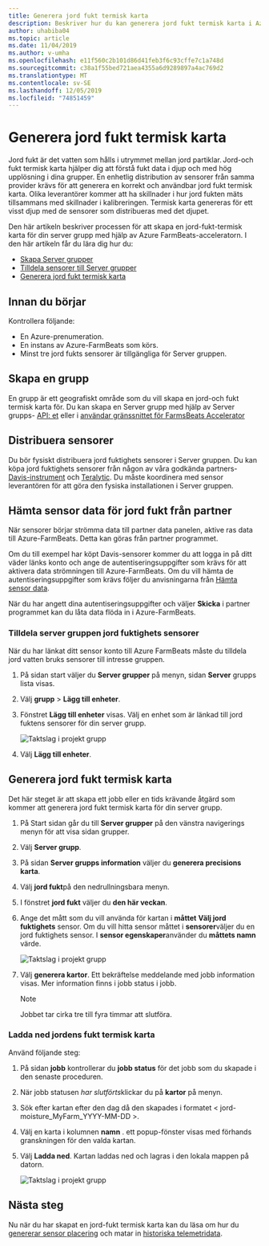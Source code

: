 ```yaml
---
title: Generera jord fukt termisk karta
description: Beskriver hur du kan generera jord fukt termisk karta i Azure FarmBeats
author: uhabiba04
ms.topic: article
ms.date: 11/04/2019
ms.author: v-umha
ms.openlocfilehash: e11f560c2b101d86d41feb3f6c93cffe7c1a748d
ms.sourcegitcommit: c38a1f55bed721aea4355a6d9289897a4ac769d2
ms.translationtype: MT
ms.contentlocale: sv-SE
ms.lasthandoff: 12/05/2019
ms.locfileid: "74851459"
---
```

# <a name="generate-soil-moisture-heatmap"></a>Generera jord fukt termisk karta

Jord fukt är det vatten som hålls i utrymmet mellan jord partiklar. Jord-och fukt termisk karta hjälper dig att förstå fukt data i djup och med hög upplösning i dina grupper. En enhetlig distribution av sensorer från samma provider krävs för att generera en korrekt och användbar jord fukt termisk karta. Olika leverantörer kommer att ha skillnader i hur jord fukten mäts tillsammans med skillnader i kalibreringen. Termisk karta genereras för ett visst djup med de sensorer som distribueras med det djupet.

Den här artikeln beskriver processen för att skapa en jord-fukt-termisk karta för din server grupp med hjälp av Azure FarmBeats-acceleratorn. I den här artikeln får du lära dig hur du:

- [Skapa Server grupper](#create-a-farm)
- [Tilldela sensorer till Server grupper](#get-soil-moisture-sensor-data-from-partner)
- [Generera jord fukt termisk karta](#generate-soil-moisture-heatmap)

## <a name="before-you-begin"></a>Innan du börjar

Kontrollera följande:  

- En Azure-prenumeration.
- En instans av Azure-FarmBeats som körs.
- Minst tre jord fukts sensorer är tillgängliga för Server gruppen.

## <a name="create-a-farm"></a>Skapa en grupp

En grupp är ett geografiskt område som du vill skapa en jord-och fukt termisk karta för. Du kan skapa en Server grupp med hjälp av Server grupps- [API: et](https://aka.ms/FarmBeatsDatahubSwagger) eller i [användar gränssnittet för FarmsBeats Accelerator](manage-farms.md#create-farms)

## <a name="deploy-sensors"></a>Distribuera sensorer

Du bör fysiskt distribuera jord fuktighets sensorer i Server gruppen. Du kan köpa jord fuktighets sensorer från någon av våra godkända partners- [Davis-instrument](https://www.davisinstruments.com/product/enviromonitor-gateway/) och [Teralytic](https://teralytic.com/). Du måste koordinera med sensor leverantören för att göra den fysiska installationen i Server gruppen.

## <a name="get-soil-moisture-sensor-data-from-partner"></a>Hämta sensor data för jord fukt från partner

När sensorer börjar strömma data till partner data panelen, aktive ras data till Azure-FarmBeats. Detta kan göras från partner programmet.

Om du till exempel har köpt Davis-sensorer kommer du att logga in på ditt väder länks konto och ange de autentiseringsuppgifter som krävs för att aktivera data strömningen till Azure-FarmBeats. Om du vill hämta de autentiseringsuppgifter som krävs följer du anvisningarna från [Hämta sensor data](get-sensor-data-from-sensor-partner.md#get-sensor-data-from-sensor-partners).

När du har angett dina autentiseringsuppgifter och väljer **Skicka** i partner programmet kan du låta data flöda in i Azure-FarmBeats.

### <a name="assign-soil-moisture-sensors-to-the-farm"></a>Tilldela server gruppen jord fuktighets sensorer

När du har länkat ditt sensor konto till Azure FarmBeats måste du tilldela jord vatten bruks sensorer till intresse gruppen.

1.  På sidan start väljer du **Server grupper** på menyn, sidan **Server** grupps lista visas.
2.  Välj **grupp** > **Lägg till enheter**.
3.  Fönstret **Lägg till enheter** visas. Välj en enhet som är länkad till jord fuktens sensorer för din server grupp.

    ![Taktslag i projekt grupp](./media/get-sensor-data-from-sensor-partner/add-devices-1.png)

4. Välj **Lägg till enheter**.     

## <a name="generate-soil-moisture-heatmap"></a>Generera jord fukt termisk karta

Det här steget är att skapa ett jobb eller en tids krävande åtgärd som kommer att generera jord fukt termisk karta för din server grupp.

1.  På Start sidan går du till **Server grupper** på den vänstra navigerings menyn för att visa sidan grupper.
2.  Välj **Server grupp**.
3.  På sidan **Server grupps information** väljer du **generera precisions karta**.
4.  Välj **jord fukt**på den nedrullningsbara menyn.
5.  I fönstret **jord fukt** väljer du **den här veckan**.
6.  Ange det mått som du vill använda för kartan i **måttet** **Välj jord fuktighets** sensor.
    Om du vill hitta sensor måttet i **sensorer**väljer du en jord fuktighets sensor. I **sensor egenskaper**använder du **måttets namn** värde.

    ![Taktslag i projekt grupp](./media/get-sensor-data-from-sensor-partner/soil-moisture-1.png)


7.  Välj **generera kartor**.
    Ett bekräftelse meddelande med jobb information visas. Mer information finns i jobb status i jobb.

    >[!NOTE]
    > Jobbet tar cirka tre till fyra timmar att slutföra.

### <a name="download-the-soil-moisture-heatmap"></a>Ladda ned jordens fukt termisk karta

Använd följande steg:

1. På sidan **jobb** kontrollerar du **jobb status** för det jobb som du skapade i den senaste proceduren.
2. När jobb statusen *har slutförts*klickar du på **kartor** på menyn.
3. Sök efter kartan efter den dag då den skapades i formatet < jord-moisture_MyFarm_YYYY-MM-DD >.
4. Välj en karta i kolumnen **namn** . ett popup-fönster visas med förhands granskningen för den valda kartan.
5. Välj **Ladda ned**. Kartan laddas ned och lagras i den lokala mappen på datorn.

    ![Taktslag i projekt grupp](./media/get-sensor-data-from-sensor-partner/download-soil-moisture-map-1.png)

## <a name="next-steps"></a>Nästa steg

Nu när du har skapat en jord-fukt termisk karta kan du läsa om hur du [genererar sensor placering](generate-maps.md#sensor-placement-map) och matar in [historiska telemetridata](ingest-historical-telemetry-data.md). 
